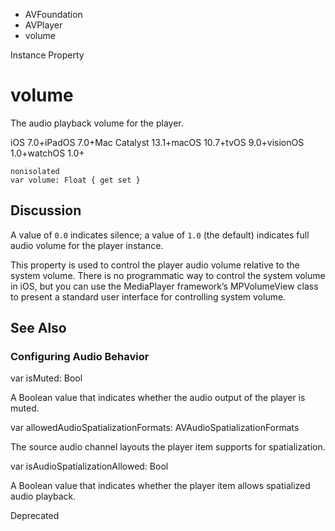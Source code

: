 

- AVFoundation
- AVPlayer
-  volume 

Instance Property

# volume

The audio playback volume for the player.

iOS 7.0+iPadOS 7.0+Mac Catalyst 13.1+macOS 10.7+tvOS 9.0+visionOS 1.0+watchOS 1.0+

``` source
nonisolated
var volume: Float { get set }
```

## Discussion

A value of `0.0` indicates silence; a value of `1.0` (the default) indicates full audio volume for the player instance.

This property is used to control the player audio volume relative to the system volume. There is no programmatic way to control the system volume in iOS, but you can use the MediaPlayer framework’s MPVolumeView class to present a standard user interface for controlling system volume.

## See Also

### Configuring Audio Behavior

var isMuted: Bool

A Boolean value that indicates whether the audio output of the player is muted.

var allowedAudioSpatializationFormats: AVAudioSpatializationFormats

The source audio channel layouts the player item supports for spatialization.

var isAudioSpatializationAllowed: Bool

A Boolean value that indicates whether the player item allows spatialized audio playback.

Deprecated

